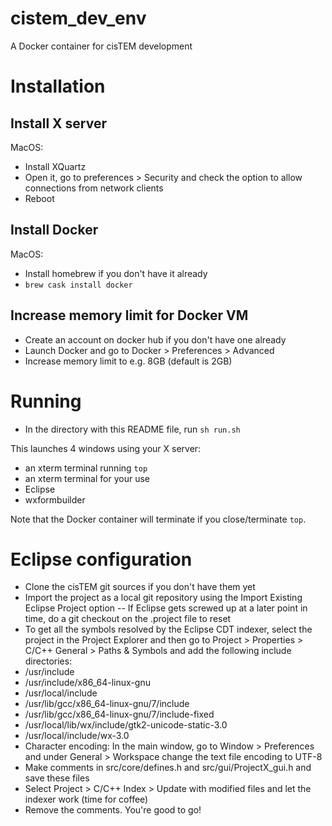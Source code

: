 # cistem\_dev_env
A Docker container for cisTEM development


# Installation

## Install X server
MacOS: 

- Install XQuartz
- Open it, go to preferences > Security and check the option to allow connections from network clients
- Reboot

## Install Docker
MacOS:

- Install homebrew if you don't have it already
- `brew cask install docker`

## Increase memory limit for Docker VM
- Create an account on docker hub if you don't have one already
- Launch Docker and go to Docker > Preferences > Advanced
- Increase memory limit to e.g. 8GB (default is 2GB)

# Running
- In the directory with this README file, run `sh run.sh`

This launches 4 windows using your X server:

- an xterm terminal running `top`
- an xterm terminal for your use
- Eclipse
- wxformbuilder

Note that the Docker container will terminate if you close/terminate `top`.

# Eclipse configuration
- Clone the cisTEM git sources if you don't have them yet
- Import the project as a local git repository using the Import Existing Eclipse Project option
-- If Eclipse gets screwed up at a later point in time, do a git checkout on the .project file to reset
- To get all the symbols resolved by the Eclipse CDT indexer, select the project in the Project Explorer and then go to Project > Properties > C/C++ General > Paths & Symbols and add the following include directories:
 - /usr/include
 - /usr/include/x86_64-linux-gnu
 - /usr/local/include
 - /usr/lib/gcc/x86_64-linux-gnu/7/include
 - /usr/lib/gcc/x86_64-linux-gnu/7/include-fixed
 - /usr/local/lib/wx/include/gtk2-unicode-static-3.0
 - /usr/local/include/wx-3.0
- Character encoding: In the main window, go to Window > Preferences and under General > Workspace change the text file encoding to UTF-8
- Make comments in src/core/defines.h and src/gui/ProjectX_gui.h and save these files
- Select Project > C/C++ Index > Update with modified files and let the indexer work (time for coffee)
- Remove the comments. You're good to go!
